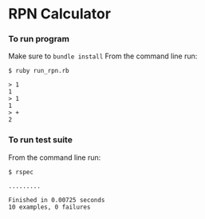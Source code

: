 # RPN Calculator

### To run program
Make sure to `bundle install`
From the command line run:

```
$ ruby run_rpn.rb

> 1
1
> 1
1
> +
2
```

### To run test suite
From the command line run:

```
$ rspec

.........

Finished in 0.00725 seconds
10 examples, 0 failures
```

